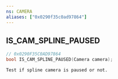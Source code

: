 ```yaml
---
ns: CAMERA
aliases: ["0x0290f35c0ad97864"]
---
```

## IS_CAM_SPLINE_PAUSED

```c
// 0x0290F35C0AD97864
bool IS_CAM_SPLINE_PAUSED(Camera camera);
```

```
Test if spline camera is paused or not.
```
